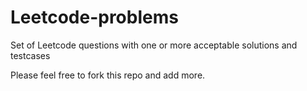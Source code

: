 # Leetcode-problems

Set of Leetcode questions with one or more acceptable solutions and testcases

Please feel free to fork this repo and add more.
